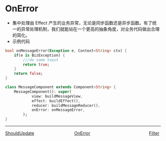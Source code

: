 # OnError

-   集中处理由 Effect 产生的业务异常，无论是同步函数还是异步函数。有了统一的异常处理机制，我们就能站在一个更高的抽象角度，对业务代码做出合理的简化。
-   示例代码

```dart
bool onMessageError(Exception e, Context<String> ctx) {
    if(e is BizException) {
        ///do some toast
        return true;
    }
    return false;
}

class MessageComponent extends Component<String> {
    MessageComponent(): super(
            view: buildMessageView,
            effect: buildEffect(),
            reducer: buildMessageReducer(),
            onError: onMessageError,
        );
}
```
---
<div style="width:100%;height:40px;">
    <a style="width:33%;float:left;" href="./Should-Update-cn.md">ShouldUpdate</a>
    <a style="width:33%;float:left;text-align:center;" href="./On-Error-cn.md">OnError</a>
    <a style="width:33%;float:left;text-align:right;"href="./Filter-cn.md">Filter</a>
</div>